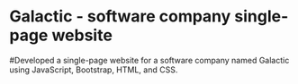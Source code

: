 #  Galactic - software company single-page website

#Developed a single-page website for a software company named Galactic using JavaScript, Bootstrap, HTML, and CSS.
